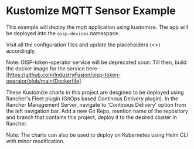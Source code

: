 # Kustomize MQTT Sensor Example

This example will deploy the mqtt application
using kustomize. The app will be deployed into the `oisp-devices` namespace.

Visit all the configuration files and update the placeholders (<>) accordingly.

Note: OISP-token-operator service will be deprecated soon. Till then, build the docker image for the service here - [https://github.com/IndustryFusion/oisp-token-operator/blob/main/Dockerfile]

These Kustomize charts in this project are desgined to be deployed using Rancher's Fleet plugin (GitOps based Continous Delivery plugin). In the Rancher Management Server, navigate to 'Continous Delivery' option from the left navigation bar. Add a new Git Repo, mention name of the repository and branch that contains this project, deploy it to the desired cluster in Rancher.

Note: The charts can also be used to deploy on Kubernetes using Helm CLI with minor modification.